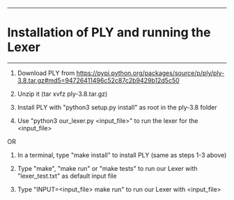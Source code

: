 ******************************************
# Installation of PLY and running the Lexer
******************************************


1) Download PLY from https://pypi.python.org/packages/source/p/ply/ply-3.8.tar.gz#md5=94726411496c52c87c2b9429b12d5c50

2) Unzip it (tar xvfz ply-3.8.tar.gz)

3) Install PLY with "python3 setup.py install" as root in the ply-3.8 folder

4) Use "python3 our_lexer.py <input_file>" to run the lexer for the <input_file>


OR

1) In a terminal, type "make install" to install PLY (same as steps 1-3 above)

2) Type "make", "make run" or "make tests" to run our Lexer with "lexer_test.txt" as default input file

3) Type "INPUT=<input_file> make run" to run our Lexer with <input_file>

